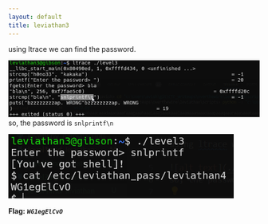 ```yaml
---
layout: default
title: leviathan3
---
```




using ltrace we can find the password.

![alt text](./images/level3_1.png)
so, the password is `snlprintf\n`

![alt text](./images/level3_2.png)



**Flag:** ***`WG1egElCvO`*** 
